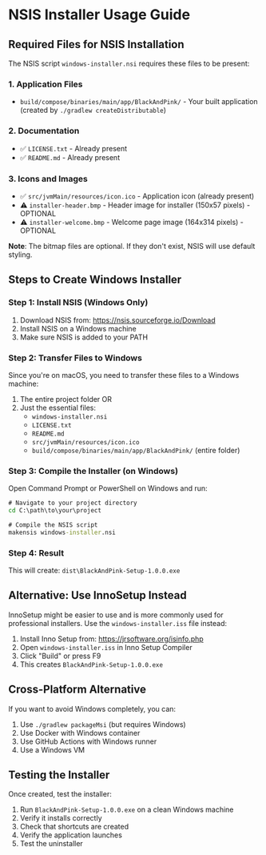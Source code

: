 # NSIS Installer Usage Guide

## Required Files for NSIS Installation

The NSIS script `windows-installer.nsi` requires these files to be present:

### 1. Application Files
- `build/compose/binaries/main/app/BlackAndPink/` - Your built application (created by `./gradlew createDistributable`)

### 2. Documentation
- ✅ `LICENSE.txt` - Already present
- ✅ `README.md` - Already present

### 3. Icons and Images
- ✅ `src/jvmMain/resources/icon.ico` - Application icon (already present)
- ⚠️ `installer-header.bmp` - Header image for installer (150x57 pixels) - OPTIONAL
- ⚠️ `installer-welcome.bmp` - Welcome page image (164x314 pixels) - OPTIONAL

**Note**: The bitmap files are optional. If they don't exist, NSIS will use default styling.

## Steps to Create Windows Installer

### Step 1: Install NSIS (Windows Only)
1. Download NSIS from: https://nsis.sourceforge.io/Download
2. Install NSIS on a Windows machine
3. Make sure NSIS is added to your PATH

### Step 2: Transfer Files to Windows
Since you're on macOS, you need to transfer these files to a Windows machine:
1. The entire project folder OR
2. Just the essential files:
   - `windows-installer.nsi`
   - `LICENSE.txt`
   - `README.md`
   - `src/jvmMain/resources/icon.ico`
   - `build/compose/binaries/main/app/BlackAndPink/` (entire folder)

### Step 3: Compile the Installer (on Windows)
Open Command Prompt or PowerShell on Windows and run:

```cmd
# Navigate to your project directory
cd C:\path\to\your\project

# Compile the NSIS script
makensis windows-installer.nsi
```

### Step 4: Result
This will create: `dist\BlackAndPink-Setup-1.0.0.exe`

## Alternative: Use InnoSetup Instead

InnoSetup might be easier to use and is more commonly used for professional installers.
Use the `windows-installer.iss` file instead:

1. Install Inno Setup from: https://jrsoftware.org/isinfo.php
2. Open `windows-installer.iss` in Inno Setup Compiler
3. Click "Build" or press F9
4. This creates `BlackAndPink-Setup-1.0.0.exe`

## Cross-Platform Alternative

If you want to avoid Windows completely, you can:
1. Use `./gradlew packageMsi` (but requires Windows)
2. Use Docker with Windows container
3. Use GitHub Actions with Windows runner
4. Use a Windows VM

## Testing the Installer

Once created, test the installer:
1. Run `BlackAndPink-Setup-1.0.0.exe` on a clean Windows machine
2. Verify it installs correctly
3. Check that shortcuts are created
4. Verify the application launches
5. Test the uninstaller
